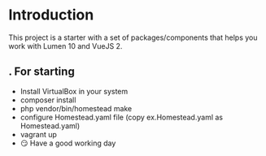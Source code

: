 # Introduction

This project is a starter with a set of packages/components that helps you work with Lumen 10 and VueJS 2.

. For starting
- 

- Install VirtualBox in your system
- composer install
- php vendor/bin/homestead make
- configure Homestead.yaml file (copy ex.Homestead.yaml as Homestead.yaml)
- vagrant up
- :smirk: Have a good working day